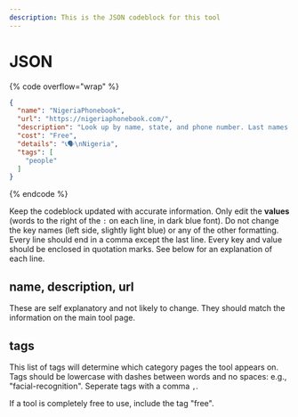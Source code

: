 ```yaml
---
description: This is the JSON codeblock for this tool
---
```


# JSON

{% code overflow="wrap" %}
```json
{
  "name": "NigeriaPhonebook",
  "url": "https://nigeriaphonebook.com/",
  "description": "Look up by name, state, and phone number. Last names are partially censored for free accounts.",
  "cost": "Free",
  "details": "📞🗣️\nNigeria",
  "tags": [
    "people"
  ]
}
```
{% endcode %}

Keep the codeblock updated with accurate information. Only edit the **values** (words to the right of the `:` on each line, in dark blue font). Do not change the key names (left side, slightly light blue) or any of the other formatting. Every line should end in a comma except the last line. Every key and value should be enclosed in quotation marks. See below for an explanation of each line.&#x20;

## name, description, url

These are self explanatory and not likely to change. They should match the information on the main tool page.

## tags

This list of tags will determine which category pages the tool appears on. Tags should be lowercase with dashes between words and no spaces: e.g., "facial-recognition". Seperate tags with a comma `,`.

If a tool is completely free to use, include the tag "free".

